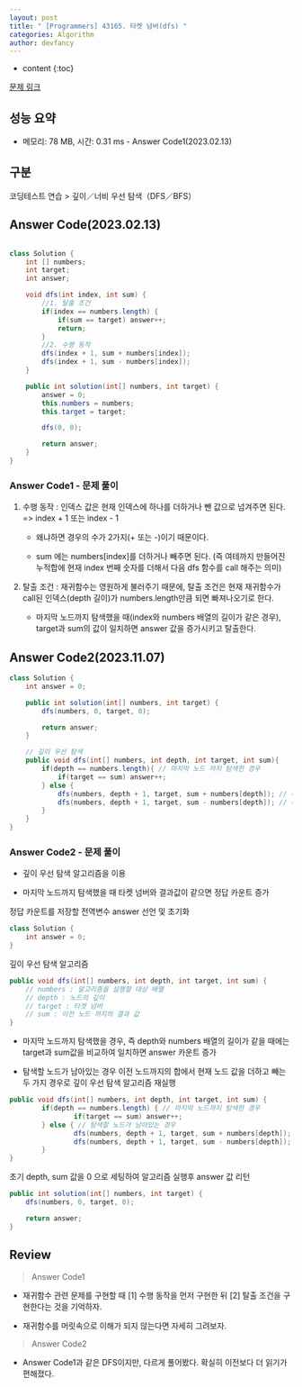 ```yaml
---
layout: post
title: " [Programmers] 43165. 타켓 넘버(dfs) "
categories: Algorithm
author: devfancy
---
```

* content
{:toc}

[문제 링크](https://school.programmers.co.kr/learn/courses/30/lessons/43165)

## 성능 요약

* 메모리: 78 MB, 시간: 0.31 ms - Answer Code1(2023.02.13)

## 구분

코딩테스트 연습 > 깊이／너비 우선 탐색（DFS／BFS）

## Answer Code(2023.02.13)

```java

class Solution {
    int [] numbers;
    int target;
    int answer;

    void dfs(int index, int sum) {
        //1. 탈출 조건
        if(index == numbers.length) {
            if(sum == target) answer++;
            return;
        }
        //2. 수행 동작
        dfs(index + 1, sum + numbers[index]);
        dfs(index + 1, sum - numbers[index]);
    }

    public int solution(int[] numbers, int target) {
        answer = 0;
        this.numbers = numbers;
        this.target = target;

        dfs(0, 0);

        return answer;
    }
}
```

### Answer Code1 - 문제 풀이

1. 수행 동작 : 인덱스 값은 현재 인덱스에 하나를 더하거나 뺀 값으로 넘겨주면 된다. => index + 1 또는 index - 1

    * 왜냐하면 경우의 수가 2가지(+ 또는 -)이기 때문이다.

    * sum 에는 numbers[index]를 더하거나 빼주면 된다. (즉 여테까지 만들어진 누적합에 현재 index 번째 숫자를 더해서 다음 dfs 함수를 call 해주는 의미)

2. 탈출 조건 : 재귀함수는 영원하게 불러주기 때문에, 탈출 조건은 현재 재귀함수가 call된 인덱스(depth 길이)가 numbers.length만큼 되면 빠져나오기로 한다.

    * 마지막 노드까지 탐색했을 때(index와 numbers 배열의 길이가 같은 경우), target과 sum의 값이 일치하면 answer 값을 증가시키고 탈출한다.


## Answer Code2(2023.11.07)

```java
class Solution {
    int answer = 0;

    public int solution(int[] numbers, int target) {
        dfs(numbers, 0, target, 0);

        return answer;
    }

    // 깊이 우선 탐색
    public void dfs(int[] numbers, int depth, int target, int sum){
        if(depth == numbers.length){ // 마지막 노드 까지 탐색한 경우
            if(target == sum) answer++;
        } else {
            dfs(numbers, depth + 1, target, sum + numbers[depth]); // 해당 노드의 값을 더하고 다음 깊이 탐색
            dfs(numbers, depth + 1, target, sum - numbers[depth]); // 해당 노드의 값을 빼고 다음 깊이 탐색
        }
    }
}
```

### Answer Code2 - 문제 풀이

* 깊이 우선 탐색 알고리즘을 이용

* 마지막 노드까지 탐색했을 때 타켓 넘버와 결과값이 같으면 정답 카운트 증가

정답 카운트를 저장할 전역변수 answer 선언 및 초기화

```java
class Solution {
	int answer = 0;
}
```

깊이 우선 탐색 알고리즘

```java
public void dfs(int[] numbers, int depth, int target, int sum) {
	// numbers : 알고리즘을 실행할 대상 배열
	// depth : 노드의 깊이
	// target : 타겟 넘버
	// sum : 이전 노드 까지의 결과 값
}
```

* 마지막 노드까지 탐색했을 경우, 즉 depth와 numbers 배열의 길이가 같을 때에는 target과 sum값을 비교하여 일치하면 answer 카운트 증가

* 탐색할 노드가 남아있는 경우 이전 노드까지의 합에서 현재 노드 값을 더하고 빼는 두 가지 경우로 깊이 우선 탐색 알고리즘 재실행

```java
public void dfs(int[] numbers, int depth, int target, int sum) {
		if(depth == numbers.length) { // 마지막 노드까지 탐색한 경우
				if(target == sum) answer++;
		} else { // 탐색할 노드가 남아있는 경우
				dfs(numbers, depth + 1, target, sum + numbers[depth]); // 해당 노드의 값을 더하고 다음 깊이 탐색
				dfs(numbers, depth + 1, target, sum - numbers[depth]); // 해당 노드의 값을 빼고 다음 깊이 탐색
		}
}
```

초기 depth, sum 값을 0 으로 세팅하여 알고리즘 실행후 answer 값 리턴

```java
public int solution(int[] numbers, int target) {
	dfs(numbers, 0, target, 0);

	return answer;
}
```

## Review

> Answer Code1

* 재귀함수 관련 문제를 구현할 때 [1] 수행 동작을 먼저 구현한 뒤 [2] 탈출 조건을 구현한다는 것을 기억하자.

* 재귀함수를 머릿속으로 이해가 되지 않는다면 자세히 그려보자.

> Answer Code2

* Answer Code1과 같은 DFS이지만, 다르게 풀어봤다. 확실히 이전보다 더 읽기가 편해졌다.